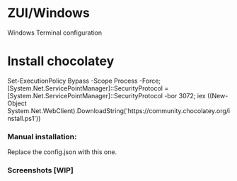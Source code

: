 <h1>ZUI/Windows</h1>

Windows Terminal configuration

<h1>Install chocolatey</h1>
Set-ExecutionPolicy Bypass -Scope Process -Force; [System.Net.ServicePointManager]::SecurityProtocol = [System.Net.ServicePointManager]::SecurityProtocol -bor 3072; iex ((New-Object System.Net.WebClient).DownloadString('https://community.chocolatey.org/install.ps1'))

<h3>Manual installation:</h3>

Replace the config.json with this one.

<h3>Screenshots [WIP]</h3>
